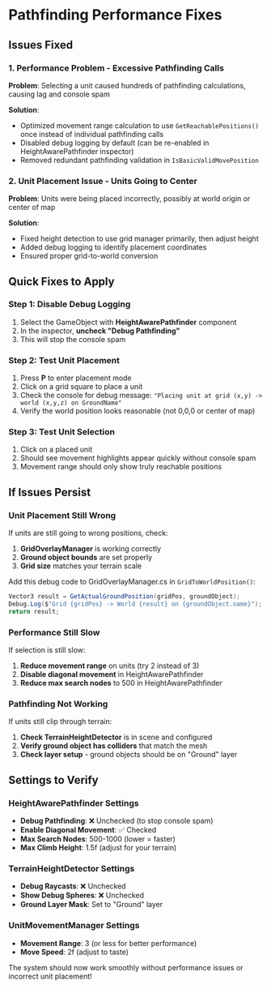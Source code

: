 # Pathfinding Performance Fixes

## Issues Fixed

### 1. Performance Problem - Excessive Pathfinding Calls
**Problem**: Selecting a unit caused hundreds of pathfinding calculations, causing lag and console spam

**Solution**: 
- Optimized movement range calculation to use `GetReachablePositions()` once instead of individual pathfinding calls
- Disabled debug logging by default (can be re-enabled in HeightAwarePathfinder inspector)
- Removed redundant pathfinding validation in `IsBasicValidMovePosition`

### 2. Unit Placement Issue - Units Going to Center
**Problem**: Units were being placed incorrectly, possibly at world origin or center of map

**Solution**:
- Fixed height detection to use grid manager primarily, then adjust height
- Added debug logging to identify placement coordinates
- Ensured proper grid-to-world conversion

## Quick Fixes to Apply

### Step 1: Disable Debug Logging
1. Select the GameObject with **HeightAwarePathfinder** component
2. In the inspector, **uncheck "Debug Pathfinding"**
3. This will stop the console spam

### Step 2: Test Unit Placement
1. Press **P** to enter placement mode
2. Click on a grid square to place a unit
3. Check the console for debug message: `"Placing unit at grid (x,y) -> world (x,y,z) on GroundName"`
4. Verify the world position looks reasonable (not 0,0,0 or center of map)

### Step 3: Test Unit Selection
1. Click on a placed unit
2. Should see movement highlights appear quickly without console spam
3. Movement range should only show truly reachable positions

## If Issues Persist

### Unit Placement Still Wrong
If units are still going to wrong positions, check:
1. **GridOverlayManager** is working correctly
2. **Ground object bounds** are set properly
3. **Grid size** matches your terrain scale

Add this debug code to GridOverlayManager.cs in `GridToWorldPosition()`:
```csharp
Vector3 result = GetActualGroundPosition(gridPos, groundObject);
Debug.Log($"Grid {gridPos} -> World {result} on {groundObject.name}");
return result;
```

### Performance Still Slow
If selection is still slow:
1. **Reduce movement range** on units (try 2 instead of 3)
2. **Disable diagonal movement** in HeightAwarePathfinder
3. **Reduce max search nodes** to 500 in HeightAwarePathfinder

### Pathfinding Not Working
If units still clip through terrain:
1. **Check TerrainHeightDetector** is in scene and configured
2. **Verify ground object has colliders** that match the mesh
3. **Check layer setup** - ground objects should be on "Ground" layer

## Settings to Verify

### HeightAwarePathfinder Settings
- **Debug Pathfinding**: ❌ Unchecked (to stop console spam)
- **Enable Diagonal Movement**: ✅ Checked
- **Max Search Nodes**: 500-1000 (lower = faster)
- **Max Climb Height**: 1.5f (adjust for your terrain)

### TerrainHeightDetector Settings  
- **Debug Raycasts**: ❌ Unchecked
- **Show Debug Spheres**: ❌ Unchecked
- **Ground Layer Mask**: Set to "Ground" layer

### UnitMovementManager Settings
- **Movement Range**: 3 (or less for better performance)
- **Move Speed**: 2f (adjust to taste)

The system should now work smoothly without performance issues or incorrect unit placement!